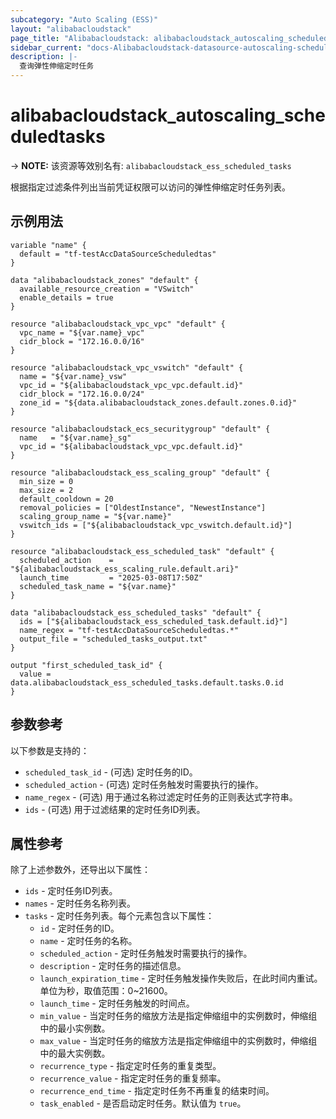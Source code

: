 ```yaml
---
subcategory: "Auto Scaling (ESS)"
layout: "alibabacloudstack"
page_title: "Alibabacloudstack: alibabacloudstack_autoscaling_scheduledtasks"
sidebar_current: "docs-Alibabacloudstack-datasource-autoscaling-scheduledtasks"
description: |- 
  查询弹性伸缩定时任务
---
```


# alibabacloudstack_autoscaling_scheduledtasks
-> **NOTE:** 该资源等效别名有: `alibabacloudstack_ess_scheduled_tasks`

根据指定过滤条件列出当前凭证权限可以访问的弹性伸缩定时任务列表。

## 示例用法

```hcl
variable "name" {
  default = "tf-testAccDataSourceScheduledtas"
}

data "alibabacloudstack_zones" "default" {
  available_resource_creation = "VSwitch"
  enable_details = true
}

resource "alibabacloudstack_vpc_vpc" "default" {
  vpc_name = "${var.name}_vpc"
  cidr_block = "172.16.0.0/16"
}

resource "alibabacloudstack_vpc_vswitch" "default" {
  name = "${var.name}_vsw"
  vpc_id = "${alibabacloudstack_vpc_vpc.default.id}"
  cidr_block = "172.16.0.0/24"
  zone_id = "${data.alibabacloudstack_zones.default.zones.0.id}"
}

resource "alibabacloudstack_ecs_securitygroup" "default" {
  name   = "${var.name}_sg"
  vpc_id = "${alibabacloudstack_vpc_vpc.default.id}"
}

resource "alibabacloudstack_ess_scaling_group" "default" {
  min_size = 0
  max_size = 2
  default_cooldown = 20
  removal_policies = ["OldestInstance", "NewestInstance"]
  scaling_group_name = "${var.name}"
  vswitch_ids = ["${alibabacloudstack_vpc_vswitch.default.id}"]
}

resource "alibabacloudstack_ess_scheduled_task" "default" {
  scheduled_action    = "${alibabacloudstack_ess_scaling_rule.default.ari}"
  launch_time         = "2025-03-08T17:50Z"
  scheduled_task_name = "${var.name}"
}

data "alibabacloudstack_ess_scheduled_tasks" "default" {
  ids = ["${alibabacloudstack_ess_scheduled_task.default.id}"]
  name_regex = "tf-testAccDataSourceScheduledtas.*"
  output_file = "scheduled_tasks_output.txt"
}

output "first_scheduled_task_id" {
  value = data.alibabacloudstack_ess_scheduled_tasks.default.tasks.0.id
}
```

## 参数参考

以下参数是支持的：

* `scheduled_task_id` - (可选) 定时任务的ID。
* `scheduled_action` - (可选) 定时任务触发时需要执行的操作。
* `name_regex` - (可选) 用于通过名称过滤定时任务的正则表达式字符串。
* `ids` - (可选) 用于过滤结果的定时任务ID列表。

## 属性参考

除了上述参数外，还导出以下属性：

* `ids` - 定时任务ID列表。
* `names` - 定时任务名称列表。
* `tasks` - 定时任务列表。每个元素包含以下属性：
  * `id` - 定时任务的ID。
  * `name` - 定时任务的名称。
  * `scheduled_action` - 定时任务触发时需要执行的操作。
  * `description` - 定时任务的描述信息。
  * `launch_expiration_time` - 定时任务触发操作失败后，在此时间内重试。单位为秒，取值范围：0~21600。
  * `launch_time` - 定时任务触发的时间点。
  * `min_value` - 当定时任务的缩放方法是指定伸缩组中的实例数时，伸缩组中的最小实例数。
  * `max_value` - 当定时任务的缩放方法是指定伸缩组中的实例数时，伸缩组中的最大实例数。
  * `recurrence_type` - 指定定时任务的重复类型。
  * `recurrence_value` - 指定定时任务的重复频率。
  * `recurrence_end_time` - 指定定时任务不再重复的结束时间。
  * `task_enabled` - 是否启动定时任务。默认值为 `true`。
